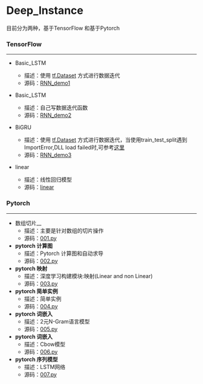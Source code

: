 # Deep_Instance

目前分为两种，基于TensorFlow 和基于Pytorch

### TensorFlow

---

- Basic_LSTM
  - 描述：使用 [tf.Dataset](https://tensorflow.google.cn/api_docs/python/tf/data/Dataset) 方式进行数据迭代
  - 源码：[RNN_demo1](https://github.com/GYQ2017/Deep-Instance/blob/master/TensorFlow/RNN_demo1.py)

- Basic_LSTM
  - 描述：自己写数据迭代函数
  - 源码：[RNN_demo2](https://github.com/GYQ2017/Deep-Instance/blob/master/TensorFlow/RNN_demo2.py)

- BiGRU
  - 描述：使用 [tf.Dataset](https://tensorflow.google.cn/api_docs/python/tf/data/Dataset) 方式进行数据迭代，当使用train_test_split遇到ImportError,DLL load failed时,可参考[这里](http://blog.csdn.net/arthasking123/article/details/51762843) 
  - 源码：[RNN_demo3](https://github.com/GYQ2017/Deep-Instance/blob/master/TensorFlow/RNN_demo3.py) 

- linear
  - 描述：线性回归模型
  - 源码：[linear](https://github.com/GYQ2017/Deep-Instance/blob/master/TensorFlow/linear.py) 

### Pytorch

---

- 数组切片__ 
  - 描述：主要是针对数组的切片操作
  - 源码：[001.py](https://github.com/GYQ2017/Deep-Instance/blob/master/Pytorch/001.py) 
- __pytorch 计算图__ 
  - 描述：Pytorch 计算图和自动求导
  - 源码：[002.py](https://github.com/GYQ2017/Deep-Instance/blob/master/Pytorch/002.py) 
- __pytorch 映射__
  - 描述：深度学习构建模块:映射(Linear and non Linear)
  - 源码：[003.py](https://github.com/GYQ2017/Deep-Instance/blob/master/Pytorch/003.py) 
- __pytorch 简单实例__ 
  - 描述：简单实例
  - 源码：[004.py](https://github.com/GYQ2017/Deep-Instance/blob/master/Pytorch/004.py) 
- __pytorch 词嵌入__ 
  - 描述：2元N-Gram语言模型
  - 源码：[005.py](https://github.com/GYQ2017/Deep-Instance/blob/master/Pytorch/005.py) 
- __pytorch 词嵌入__ 
  - 描述：Cbow模型
  - 源码：[006.py](https://github.com/GYQ2017/Deep-Instance/blob/master/Pytorch/006.py) 
- __pytorch 序列模型__
  - 描述：LSTM网络
  - 源码：[007.py](https://github.com/GYQ2017/Deep-Instance/blob/master/Pytorch/007.py) 
